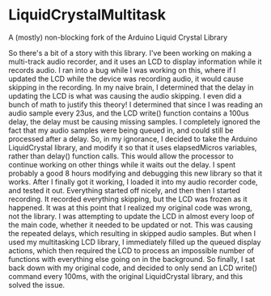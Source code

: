 # LiquidCrystalMultitask
A (mostly) non-blocking fork of the Arduino Liquid Crystal Library

So there's a bit of a story with this library. 
I've been working on making a multi-track audio recorder, and it uses an LCD to display information while it records audio. 
I ran into a bug while I was working on this, where if I updated the LCD while the device was recording audio, it would cause skipping in the recording. 
In my naive brain, I determined that the delay in updating the LCD is what was causing the audio skipping. I even did a bunch of math to justify this theory!
I determined that since I was reading an audio sample every 23us, and the LCD write() function contains a 100us delay, the delay must be causing missing samples.
I completely ignored the fact that my audio samples were being queued in, and could still be processed after a delay.
So, in my ignorance, I decided to take the Arduino LiquidCrystal library, and modify it so that it uses elapsedMicros variables, rather than delay() function calls. 
This would allow the processor to continue working on other things while it waits out the delay. I spent probably a good 8 hours modifying and debugging this new library so that it works. 
After I finally got it working, I loaded it into my audio recorder code, and tested it out. Everything started off nicely, and then then I started recording. 
It recorded everything skipping, but the LCD was frozen as it happened. It was at this point that I realized my original code was wrong, not the library. 
I was attempting to update the LCD in almost every loop of the main code, whether it needed to be updated or not.
This was causing the repeated delays, which resulting in skipped audio samples. 
But when I used my multitasking LCD library, I immediately filled up the queued display actions, which then required the LCD to process an impossible number of functions with everything else going on in the background.
So finally, I sat back down with my original code, and decided to only send an LCD write() command every 100ms, with the original LiquidCrystal library, and this solved the issue.
